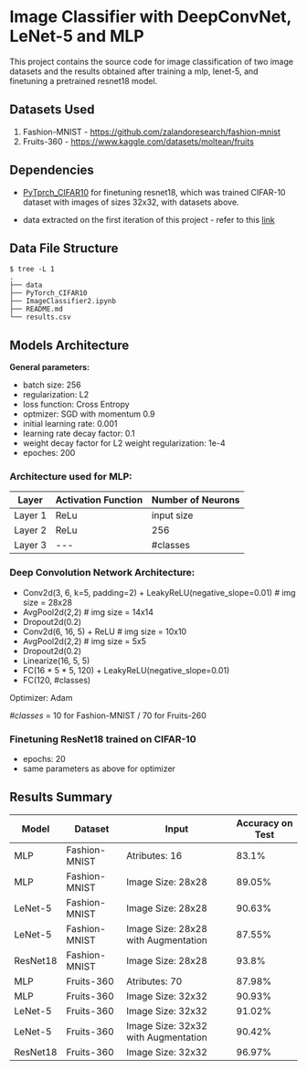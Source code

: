 # Image Classifier with DeepConvNet, LeNet-5 and MLP

This project contains the source code for image classification of two image datasets and the results obtained after training a mlp, lenet-5, and finetuning a pretrained resnet18 model.

## Datasets Used
1. Fashion-MNIST - https://github.com/zalandoresearch/fashion-mnist
2. Fruits-360 - https://www.kaggle.com/datasets/moltean/fruits

## Dependencies
- [PyTprch_CIFAR10](https://github.com/huyvnphan/PyTorch_CIFAR10) for finetuning resnet18, which was trained CIFAR-10 dataset with images of sizes 32x32, with datasets above.

- data extracted on the first iteration of this project - refer to this [link](https://github.com/Ana-Mirza/Image-Classifier)

## Data File Structure
```console
$ tree -L 1
.
├── data
├── PyTorch_CIFAR10
├── ImageClassifier2.ipynb
├── README.md
└── results.csv
```

## Models Architecture

**General parameters:**

* batch size: 256
* regularization: L2
* loss function: Cross Entropy
* optmizer: SGD with momentum 0.9
* initial learning rate: 0.001
* learning rate decay factor: 0.1
* weight decay factor for L2 weight regularization: 1e-4
* epoches: 200

### Architecture used for MLP:

| Layer | Activation Function | Number of Neurons |
| --- | --- | --- |
| Layer 1 | ReLu | input size |
| Layer 2 | ReLu | 256 |
| Layer 3 | --- | #classes |

### Deep Convolution Network Architecture:

* Conv2d(3, 6, k=5, padding=2) + LeakyReLU(negative_slope=0.01)  # img size = 28x28
* AvgPool2d(2,2) # img size = 14x14
* Dropout2d(0.2)
* Conv2d(6, 16, 5) + ReLU # img size = 10x10
* AvgPool2d(2,2) # img size = 5x5
* Dropout2d(0.2)
* Linearize(16, 5, 5)
* FC(16 * 5 * 5, 120) + LeakyReLU(negative_slope=0.01)
* FC(120, #classes)

Optimizer: Adam

*#classes* = 10 for Fashion-MNIST / 70 for Fruits-260

### Finetuning ResNet18 trained on CIFAR-10

* epochs: 20
* same parameters as above for optimizer

## Results Summary

| Model | Dataset | Input | Accuracy on Test|
|--- | --- | --- | --- |
| MLP | Fashion-MNIST | Atributes: 16 | 83.1% | 
| MLP | Fashion-MNIST | Image Size: 28x28 | 89.05% |
| LeNet-5 | Fashion-MNIST | Image Size: 28x28 | 90.63% |
| LeNet-5 | Fashion-MNIST | Image Size: 28x28 with Augmentation | 87.55% |
| ResNet18 | Fashion-MNIST | Image Size: 28x28 | 93.8% |                                                                     
| MLP | Fruits-360 | Atributes: 70 | 87.98% |
| MLP | Fruits-360 | Image Size: 32x32 | 90.93% |
| LeNet-5 | Fruits-360 | Image Size: 32x32 | 91.02% |
| LeNet-5 | Fruits-360 | Image Size: 32x32 with Augmentation | 90.42% |
| ResNet18 | Fruits-360 | Image Size: 32x32 | 96.97% |